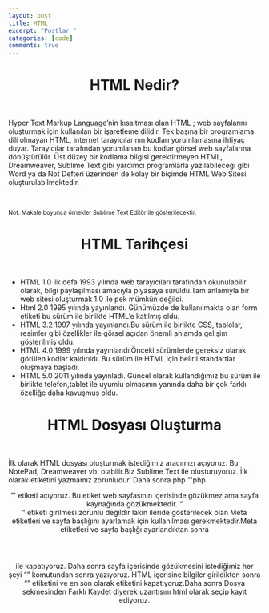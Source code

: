 ```yaml
---
layout: post
title: HTML
excerpt: "Postlar "
categories: [code]
comments: true
---
```


<center><h1>HTML Nedir?</h1></center>
<br>
<p>Hyper Text Markup Language’nin kısaltması olan
HTML ; web sayfalarını oluşturmak için kullanılan bir işaretleme dilidir.
Tek başına bir programlama dili olmayan HTML, internet tarayıcılarının kodları yorumlamasına ihtiyaç duyar.
Tarayıcılar tarafından yorumlanan bu kodlar görsel web sayfalarına dönüştürülür.
Üst düzey bir kodlama bilgisi gerektirmeyen HTML, Dreamweaver, Sublime Text gibi yardımcı programlarla yazılabileceği gibi
Word ya da Not Defteri üzerinden de kolay bir biçimde HTML Web Sitesi oluşturulabilmektedir.</p><br>

<small>Not: Makale boyunca örnekler Sublime Text Editör ile gösterilecektir.</small>

<center><h1>HTML Tarihçesi</h1></center><br>
<ul type="disc">
  <li> HTML 1.0 ilk defa 1993 yılında web tarayıcıları tarafından okunulabilir olarak, bilgi paylaşılması amacıyla piyasaya sürüldü.Tam anlamıyla bir web sitesi oluşturmak 1.0 ile pek mümkün değildi.</li>
  <li> Html 2.0 1995 yılında yayınlandı. Günümüzde de kullanılmakta olan form etiketi bu sürüm ile birlikte HTML’e katılmış oldu.</li>
  <li> HTML 3.2 1997 yılında yayınlandı.Bu sürüm ile birlikte CSS, tablolar, resimler gibi özellikler ile görsel açıdan önemli anlamda gelişim gösterilmiş oldu.</li>
  <li> HTML 4.0 1999 yılında yayınlandı.Önceki sürümlerde gereksiz olarak görülen kodlar kaldırıldı. Bu sürüm ile HTML için belirli standartlar oluşmaya başladı.</li>
  <li> HTML 5.0 2011 yılında yayınladı. Güncel olarak kullandığımız bu sürüm ile birlikte telefon,tablet ile uyumlu olmasının yanında daha bir çok farklı özelliğe daha kavuşmuş oldu.</li>
  </ul>
  
  <center><h1> HTML Dosyası Oluşturma</h1></center><br>
 <p> İlk olarak HTML dosyası oluşturmak istediğimiz aracımızı açıyoruz. Bu NotePad, Dreamweaver vb. olabilir.Biz Sublime Text ile oluşturuyoruz. İlk olarak <html> etiketini yazmamız zorunludur. Daha sonra php "'php <header>"' etiketi açıyoruz. Bu etiket web sayfasının içerisinde gözükmez ama sayfa kaynağında gözükmektedir. “<header>” etiketi girilmesi zorunlu değildir lakin ileride gösterilecek olan Meta etiketleri ve sayfa başlığını ayarlamak için kullanılması gerekmektedir.Meta etiketleri ve sayfa başlığı ayarlandıktan sonra </header> ile kapatıyoruz. Daha sonra sayfa içerisinde gözükmesini istediğimiz her şeyi “<body>” komutundan sonra yazıyoruz. HTML içerisine bilgiler girildikten sonra “</body>”  etiketini ve en son olarak </html> etiketini kapatıyoruz.Daha sonra  Dosya sekmesinden Farklı Kaydet diyerek uzantısını html olarak seçip kayıt ediyoruz.</p>
